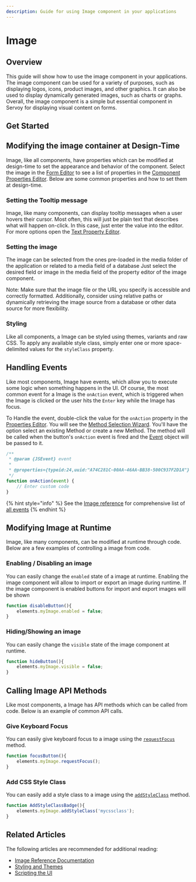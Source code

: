 ```yaml
---
description: Guide for using Image component in your applications
---
```


# Image

## Overview

This guide will show how to use the image component  in your applications. The image component can be used for a variety of purposes, such as displaying logos, icons, product images, and other graphics. It can also be used to display dynamically generated images, such as charts or graphs.
Overall, the image component is a simple but essential component in Servoy for displaying visual content on forms.

## Get Started

## Modifying the image container at Design-Time

Image, like all components, have properties which can be modified at design-time to set the appearance and behavior of the component. Select the image in the [Form Editor](../../../../../reference/readme\_servoycore/page-3/object-editors/form-editor.md) to see a list of properties in the [Component Properties Editor](../../../../../reference/readme\_servoycore/page-3/object-editors/component-properties-editor.md). Below are some common properties and how to set them at design-time.

### Setting the Tooltip message

Image, like many components, can display tooltip messages when a user hovers their cursor. Most often, this will just be plain text that describes what will happen on-click. In this case, just enter the value into the editor. For more options open the [Text Property Editor](../../../../../reference/readme\_servoycore/page-3/object-editors/text-property-editor.md).

### Setting the image

The image can be selected from the ones pre-loaded in the media folder of the application or related to a media field of a database
Just select the desired field or image in the media field of the property editor of the image component.

Note: Make sure that the image file or the URL you specify is accessible and correctly formatted. Additionally, consider using relative paths or dynamically retrieving the image source from a database or other data source for more flexibility.

### Styling

Like all components, a Image can be styled using themes, variants and raw CSS. To apply any available style class, simply enter one or more space-delimited values for the `styleClass` property.

## Handling Events

Like most components, Image have events, which allow you to execute some logic when something happens in the UI. Of course, the most common event for a Image is the `onAction` event, which is triggered when the Image is clicked or the user hits the `Enter` key while the Image has focus.

To Handle the event, double-click the value for the `onAction` property in the [Properties Editor](../../../../../reference/readme\_servoycore/page-3/object-editors/component-properties-editor.md). You will see the [Method Selection Wizard](../../../../../reference/readme\_servoycore/page-3/object-editors/method-selection-wizard.md). You'll have the option select an existing Method or create a new Method. The method will be called when the button's `onAction` event is fired and the [Event](../../../../../reference/readme\_servoycore/dev-api/application/jsevent.md) object will be passed to it.

```javascript
/**
 * @param {JSEvent} event
 *
 * @properties={typeid:24,uuid:"A74C281C-00AA-46AA-BB38-500C937F2D1A"}
 */
function onAction(event) {
	// Enter custom code
}
```

{% hint style="info" %}
See the [Image reference]() for comprehensive list of [all events]()
{% endhint %}

## Modifying Image at Runtime

Image, like many components, can be modified at runtime through code. Below are a few examples of controlling a image from code.

### Enabling / Disabling an image

You can easily change the `enabled` state of a image at runtime.
Enabling the image component will allow to import or export an image during runtime. If the image component is enabled buttons for import and export images will be shown

```javascript
function disableButton(){
	elements.myImage.enabled = false;
}
```

### Hiding/Showing an image

You can easily change the `visible` state of the image component at runtime.

```javascript
function hideButton(){
	elements.myImage.visible = false;
}
```

## Calling Image API Methods

Like most components, a Image has API methods which can be called from code. Below is an example of common API calls.

### Give Keyboard Focus

You can easily give keyboard focus to a image using the [`requestFocus`]() method.

```javascript
function focusButton(){
	elements.myImage.requestFocus();
}
```

### Add CSS Style Class

You can easily add a style class to a image using the [`addStyleClass`]() method.
```javascript
function AddStyleClassBadge(){
	elements.myImage.addStyleClass('mycssclass');
}
```


## Related Articles

The following articles are recommended for additional reading:

* [Image Reference Documentation]()
* [Styling and Themes](../../styling-and-themes/)
* [Scripting the UI](../../../programming-guide/scripting-the-ui/)